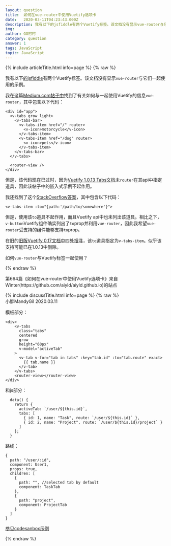 ```yaml
---
layout: question
title:  如何在vue-router中使用Vuetify选项卡
date:   2020-03-11T04:23:43.000Z
description: 我有以下的jsfiddle有两个Vuetify标签。该文档没有显示vue-router与它们一起使用的示例。我在这篇Medium.com帖子中找到了有...
img: 
author: GO村村
category: question
answer: 1
tags: JavaScript
topic: JavaScript
---
```

<div class="article-root">
  <div class="article">
    {% include articleTitle.html info=page %}
    {% raw %}
    <div class="article-content"><p><font style="vertical-align: inherit;"><font style="vertical-align: inherit;">我有以下</font></font><a href="https://jsfiddle.net/jjloneman/e5a6L27u/12/" rel="noreferrer"><font style="vertical-align: inherit;"><font style="vertical-align: inherit;">的jsfiddle</font></font></a><font style="vertical-align: inherit;"><font style="vertical-align: inherit;">有两个Vuetify标签。</font><font style="vertical-align: inherit;">该文档没有显示</font></font><code>vue-router</code><font style="vertical-align: inherit;"><font style="vertical-align: inherit;">与它们</font><font style="vertical-align: inherit;">一起使用的示例</font><font style="vertical-align: inherit;">。</font></font></p>

<p><font style="vertical-align: inherit;"><font style="vertical-align: inherit;">我在这篇</font></font><a href="https://medium.com/front-end-hacking/vue-js-mobile-navbar-using-vuetify-803856f00dfd" rel="noreferrer"><font style="vertical-align: inherit;"><font style="vertical-align: inherit;">Medium.com帖子中</font></font></a><font style="vertical-align: inherit;"><font style="vertical-align: inherit;">找到了</font><font style="vertical-align: inherit;">有关如何与一起使用Vuetify的信息</font></font><code>vue-router</code><font style="vertical-align: inherit;"><font style="vertical-align: inherit;">，其中包含以下代码：</font></font></p>

<pre><code>&lt;div id="app"&gt;<font></font>
  &lt;v-tabs grow light&gt;<font></font>
    &lt;v-tabs-bar&gt;<font></font>
      &lt;v-tabs-item href="/" router&gt;<font></font>
        &lt;v-icon&gt;motorcycle&lt;/v-icon&gt;<font></font>
      &lt;/v-tabs-item&gt;<font></font>
      &lt;v-tabs-item href="/dog" router&gt;<font></font>
        &lt;v-icon&gt;pets&lt;/v-icon&gt;<font></font>
      &lt;/v-tabs-item&gt;<font></font>
    &lt;/v-tabs-bar&gt;<font></font>
  &lt;/v-tabs&gt;<font></font>
<font></font>
  &lt;router-view /&gt;<font></font>
&lt;/div&gt;<font></font>
</code></pre>

<p><font style="vertical-align: inherit;"><font style="vertical-align: inherit;">但是，该代码现在已过时，因为</font></font><a href="https://vuetifyjs.com/en/components/tabs" rel="noreferrer"><font style="vertical-align: inherit;"><font style="vertical-align: inherit;">Vuetify 1.0.13 Tabs文档</font></font></a><font style="vertical-align: inherit;"><font style="vertical-align: inherit;">未</font></font><code>router</code><font style="vertical-align: inherit;"><font style="vertical-align: inherit;">在其api中</font><font style="vertical-align: inherit;">指定</font><font style="vertical-align: inherit;">道具，因此该帖子中的嵌入式示例不起作用。</font></font></p>

<p><font style="vertical-align: inherit;"><font style="vertical-align: inherit;">我还找到了这个</font></font><a href="https://stackoverflow.com/questions/46710477/vue-vuetify-how-to-add-router-link-to-tab"><font style="vertical-align: inherit;"><font style="vertical-align: inherit;">StackOverflow答案</font></font></a><font style="vertical-align: inherit;"><font style="vertical-align: inherit;">，其中包含以下代码：</font></font></p>

<pre><code>&lt;v-tabs-item :to="{path:'/path/to/somewhere'}"&gt;
</code></pre>

<p><font style="vertical-align: inherit;"><font style="vertical-align: inherit;">但是，使用该</font></font><code>to</code><font style="vertical-align: inherit;"><font style="vertical-align: inherit;">道具不起作用，而且Vuetify api中也未列出该道具。</font><font style="vertical-align: inherit;">相比之下，</font></font><code>v-button</code><font style="vertical-align: inherit;"><font style="vertical-align: inherit;">Vuetify组件确实列出了</font></font><code>to</code><font style="vertical-align: inherit;"><font style="vertical-align: inherit;">prop并利用</font></font><code>vue-router</code><font style="vertical-align: inherit;"><font style="vertical-align: inherit;">，因此我希望</font></font><code>vue-router</code><font style="vertical-align: inherit;"><font style="vertical-align: inherit;">受支持的组件能够支持</font></font><code>to</code><font style="vertical-align: inherit;"><font style="vertical-align: inherit;">prop。</font></font></p>

<p><font style="vertical-align: inherit;"><font style="vertical-align: inherit;">在旧的</font></font><a href="https://vuetifyjs.com/releases/0.17/#/components/tabs#api" rel="noreferrer"><font style="vertical-align: inherit;"><font style="vertical-align: inherit;">旧版Vuetify 0.17文档中</font></font></a><font style="vertical-align: inherit;"><font style="vertical-align: inherit;">四处</font><a href="https://vuetifyjs.com/releases/0.17/#/components/tabs#api" rel="noreferrer"><font style="vertical-align: inherit;">搜寻</font></a><font style="vertical-align: inherit;">，该</font></font><code>to</code><font style="vertical-align: inherit;"><font style="vertical-align: inherit;">道具指定为</font></font><code>v-tabs-item</code><font style="vertical-align: inherit;"><font style="vertical-align: inherit;">。</font><font style="vertical-align: inherit;">似乎该支持可能已在1.0.13中删除。</font></font></p>

<p><font style="vertical-align: inherit;"><font style="vertical-align: inherit;">如何</font></font><code>vue-router</code><font style="vertical-align: inherit;"><font style="vertical-align: inherit;">与Vuetify标签一起</font><font style="vertical-align: inherit;">使用</font><font style="vertical-align: inherit;">？</font></font></p></div>
    {% endraw %}
  </div>
  <p class="winter_mark">第664篇《如何在vue-router中使用Vuetify选项卡》来自Winter(https://github.com/aiyld/aiyld.github.io)的站点</p>
  <div class="discuss-wrapper">
    {% include discussTitle.html info=page %}
    {% raw %}
    <div class="discuss-list">
    <div class="discuss-item">
        <div class="discuss-parent">
          <div class="discuss-meta">
            <span class="discuss-user">小胖MandyGil</span>
            <span class="discuss-time">2020.03.11</span>
          </div>
          <div class="discuss-comment"><p><font style="vertical-align: inherit;"><font style="vertical-align: inherit;">模板部分：</font></font></p>

<pre><code>&lt;div&gt;<font></font>
    &lt;v-tabs<font></font>
      class="tabs"<font></font>
      centered<font></font>
      grow<font></font>
      height="60px"<font></font>
      v-model="activeTab"<font></font>
    &gt;<font></font>
      &lt;v-tab v-for="tab in tabs" :key="tab.id" :to="tab.route" exact&gt;<font></font>
        {{ tab.name }}<font></font>
      &lt;/v-tab&gt;<font></font>
    &lt;/v-tabs&gt;<font></font>
    &lt;router-view&gt;&lt;/router-view&gt;<font></font>
&lt;/div&gt;<font></font>
</code></pre>

<p><font style="vertical-align: inherit;"><font style="vertical-align: inherit;">和js部分：</font></font></p>

<pre><code>  data() {<font></font>
    return {<font></font>
      activeTab: `/user/${this.id}`,<font></font>
      tabs: [<font></font>
        { id: 1, name: "Task", route: `/user/${this.id}` },<font></font>
        { id: 2, name: "Project", route: `/user/${this.id}/project` }<font></font>
      ]<font></font>
    };<font></font>
  }<font></font>
</code></pre>

<p><font style="vertical-align: inherit;"><font style="vertical-align: inherit;">路线：</font></font></p>

<pre><code>{<font></font>
  path: "/user/:id",<font></font>
  component: User1,<font></font>
  props: true,<font></font>
  children: [<font></font>
    {<font></font>
      path: "", //selected tab by default<font></font>
      component: TaskTab<font></font>
    },<font></font>
    {<font></font>
      path: "project",<font></font>
      component: ProjectTab<font></font>
    }<font></font>
  ]<font></font>
}<font></font>
</code></pre>

<p><a href="https://codesandbox.io/s/vuetify-v-tabs-with-vue-router-6rwgo" rel="noreferrer"><font style="vertical-align: inherit;"><font style="vertical-align: inherit;">参见codesanbox示例</font></font></a></p></div>
        </div></div>
    </div>
    {% endraw %}
  </div>
<div>
